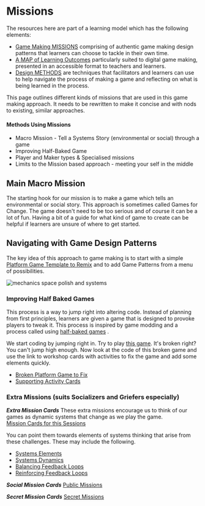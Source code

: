 # Missions

The resources here are part of a learning model which has the following elements:

* [Game Making MISSIONS](missions) comprising of authentic game making design patterns that learners can choose to tackle in their own time.
* [A MAP of Learning Outcomes](learningDimensions) particularly suited to digital game making, presented in an accessible format to teachers and learners.  
* [Design METHODS](methods) are techniques that facilitators and learners can use to help navigate the process of making a game and reflecting on what is being learned in the process.

This page outlines different kinds of missions that are used in this game making approach. It needs to be rewritten to make it concise and with nods to existing, similar approaches.

#### Methods Using Missions

* Macro Mission - Tell a Systems Story (environmental or social) through a game  
* Improving Half-Baked Game
* Player and Maker types & Specialised missions
* Limits to the Mission based approach - meeting your self in the middle

## Main Macro Mission

The starting hook for our mission is to make a game which tells an environmental or social story. This approach is sometimes called Games for Change. The game doesn't need to be too serious and of course it can be a lot of fun. Having a bit of a guide for what kind of game to create can be helpful if learners are unsure of where to get started. 

## Navigating with Game Design Patterns

The key idea of this approach to game making is to start with a simple [Platform Game Template to Remix](https://makecode.com/_FqWD64MxEiRi) and to
add Game Patterns from a menu of possibilities.

![mechanics space polish and systems](https://raw.githubusercontent.com/mickfuzz/getting-started-making-a-platformer-test1/master/images/mech_space_polish_systems.png)

### Improving Half Baked Games

This process is a way to jump right into altering code. Instead of planning from first principles,
learners are given a game that is designed to provoke players to tweak it. This process is inspired by game modding
and a process called using [half-baked games](https://discovery.ucl.ac.uk/id/eprint/10079330/8/Giannoutsou_Children%20challenging%20the%20design%20of%20half-baked%20games.%20Expressing%20values%20through%20the%20process%20of%20game%20modding_AAM.pdf)
.

We start coding by jumping right in. Try to play [this game](https://makecode.com/_2iLfej4d6Rfa). It's broken right? You can't jump high enough.
Now look at the code of this broken game and use the link to workshop cards with activities to fix the game and add some elements quickly.

- [Broken Platform Game to Fix](https://makecode.com/_2iLfej4d6Rfa)
- [Supporting Activity Cards](https://docs.google.com/presentation/d/1vgHFm4zSC3YEVAXJORSoDHBFYSBIHK2mSCNfgbpiaHY/edit?usp=sharing)


### Extra Missions (suits Socializers and Griefers especially)

***Extra Mission Cards*** These extra missions encourage us to think of our games as dynamic systems that change as we play the game.  
[Mission Cards for this Sessions](https://docs.google.com/document/d/1tKr8kWzoI6Hdn1zHPHmDP7hd4C_G12PSkwUP-Zsw69s/edit)

You can point them towards elements of systems thinking that arise from these challenges. These may include the following.

* [Systems Elements](learningDimensions#systems-elements)
* [Systems Dynamics](learningDimensions#systems-dynamics)
* [Balancing Feedback Loops](learningDimensions#balancing-feedback-loops)
* [Reinforcing Feedback Loops](learningDimensions#reinforcing-feedback-loops)

***Social Mission Cards***
[Public Missions](https://docs.google.com/document/d/1McML_A-MO1Hnwo5qiVVlh5Fv3rYsdsDe/edit)

***Secret Mission Cards***
[Secret Missions](https://docs.google.com/document/d/1K_EIO1CpWXnXiyqOI2LXcgFIpuWx5nnw/edit)
